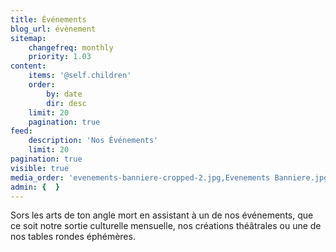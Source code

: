 ```yaml
---
title: Événements
blog_url: évènement
sitemap:
    changefreq: monthly
    priority: 1.03
content:
    items: '@self.children'
    order:
        by: date
        dir: desc
    limit: 20
    pagination: true
feed:
    description: 'Nos Événements'
    limit: 20
pagination: true
visible: true
media_order: 'evenements-banniere-cropped-2.jpg,Evenements Banniere.jpg'
admin: {  }
---
```


Sors les arts de ton angle mort en assistant à un de nos événements, que ce soit notre sortie culturelle mensuelle, nos créations théâtrales ou une de nos tables rondes éphémères.